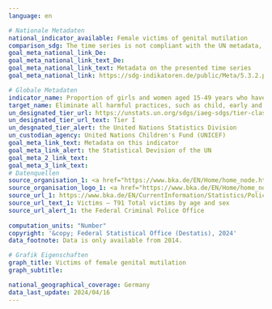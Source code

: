 ```yaml
---
language: en    

# Nationale Metadaten    
national_indicator_available: Female victims of genital mutilation    
comparison_sdg: The time series is not compliant with the UN metadata, but provides additional information.    
goal_meta_national_link_De: 
goal_meta_national_link_text_De: 
goal_meta_national_link_text: Metadata on the presented time series
goal_meta_national_link: https://sdg-indikatoren.de/public/Meta/5.3.2.pdf    

# Globale Metadaten    
indicator_name: Proportion of girls and women aged 15-49 years who have undergone female genital mutilation, by age    
target_name: Eliminate all harmful practices, such as child, early and forced marriage and female genital mutilation    
un_designated_tier_url: https://unstats.un.org/sdgs/iaeg-sdgs/tier-classification/    
un_designated_tier_url_text: Tier I    
un_desgnated_tier_alert: the United Nations Statistics Division    
un_custodian_agency: United Nations Children's Fund (UNICEF)    
goal_meta_link_text: Metadata on this indicator    
goal_meta_link_alert: the Statistical Devision of the UN    
goal_meta_2_link_text:     
goal_meta_3_link_text:         
# Datenquellen
source_organisation_1: <a href="https://www.bka.de/EN/Home/home_node.htm" target="_blank" onclick="return confirm_alert('the Federal Criminal Police Office','En');" title="Click here to go to the website of the organisation Federal Criminal Police Office."> Federal Criminal Police Office </a>
source_organisation_logo_1: <a href="https://www.bka.de/EN/Home/home_node.htm" target="_blank" onclick="return confirm_alert('the Federal Criminal Police Office','En');"><img src="https://sdg-indikatoren.de/public/OrgImgEn/bka.png" alt="Logo bka" style="height:60px; width:148px"/></a>
source_url_1: https://www.bka.de/EN/CurrentInformation/Statistics/PoliceCrimeStatistics/2023/pcs2023_node.html
source_url_text_1: Victims – T91 Total victims by age and sex
source_url_alert_1: the Federal Criminal Police Office
    
computation_units: "Number"    
copyright: '&copy; Federal Statistical Office (Destatis), 2024'    
data_footnote: Data is only available from 2014.    

# Grafik Eigenschaften    
graph_title: Victims of female genital mutilation
graph_subtitle:     

national_geographical_coverage: Germany    
data_last_update: 2024/04/16    
---
```


<span></span>